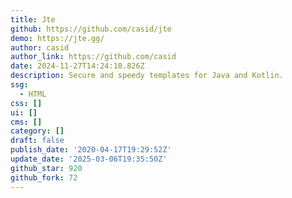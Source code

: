 ```yaml
---
title: Jte
github: https://github.com/casid/jte
demo: https://jte.gg/
author: casid
author_link: https://github.com/casid
date: 2024-11-27T14:24:18.826Z
description: Secure and speedy templates for Java and Kotlin.
ssg:
  - HTML
css: []
ui: []
cms: []
category: []
draft: false
publish_date: '2020-04-17T19:29:52Z'
update_date: '2025-03-06T19:35:50Z'
github_star: 920
github_fork: 72
---
```

